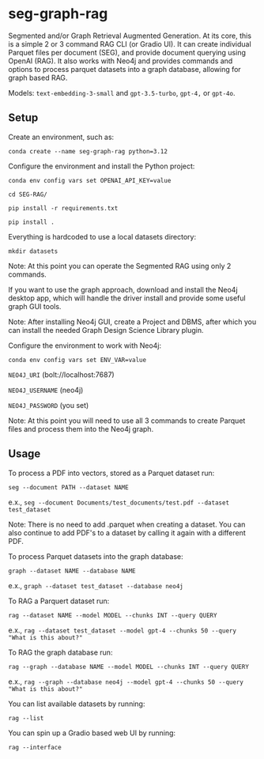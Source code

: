 # seg-graph-rag

Segmented and/or Graph Retrieval Augmented Generation. At its core, this is a simple 2 or 3 command RAG CLI (or Gradio UI). It can create individual Parquet files per document (SEG), and provide document querying using OpenAI (RAG). It also works with Neo4j and provides commands and options to process parquet datasets into a graph database, allowing for graph based RAG.

Models: `text-embedding-3-small` and `gpt-3.5-turbo`, `gpt-4,` or `gpt-4o`.


## Setup

Create an environment, such as:

`conda create --name seg-graph-rag python=3.12`

Configure the environment and install the Python project:

`conda env config vars set OPENAI_API_KEY=value`

`cd SEG-RAG/`

`pip install -r requirements.txt`

`pip install .`

Everything is hardcoded to use a local datasets directory:

`mkdir datasets`

Note: At this point you can operate the Segmented RAG using only 2 commands.

If you want to use the graph approach, download and install the Neo4j desktop app, which will handle the driver install and provide some useful graph GUI tools.

Note: After installing Neo4j GUI, create a Project and DBMS, after which you can install the needed Graph Design Science Library plugin.

Configure the environment to work with Neo4j:

`conda env config vars set ENV_VAR=value`

`NEO4J_URI` (bolt://localhost:7687)

`NEO4J_USERNAME` (neo4j)

`NEO4J_PASSWORD` (you set)

Note: At this point you will need to use all 3 commands to create Parquet files and process them into the Neo4j graph.


## Usage

To process a PDF into vectors, stored as a Parquet dataset run:

`seg --document PATH --dataset NAME`

e.x., `seg --document Documents/test_documents/test.pdf --dataset test_dataset`

Note: There is no need to add .parquet when creating a dataset. You can also continue to add PDF's to a dataset by calling it again with a different PDF.

To process Parquet datasets into the graph database:

`graph --dataset NAME --database NAME`

e.x., `graph --dataset test_dataset --database neo4j`

To RAG a Parquert dataset run:

`rag --dataset NAME --model MODEL --chunks INT --query QUERY`

e.x., `rag --dataset test_dataset --model gpt-4 --chunks 50 --query "What is this about?"`

To RAG the graph database run:

`rag --graph --database NAME --model MODEL --chunks INT --query QUERY`

e.x., `rag --graph --database neo4j --model gpt-4 --chunks 50 --query "What is this about?"`

You can list available datasets by running:

`rag --list`

You can spin up a Gradio based web UI by running:

`rag --interface`

